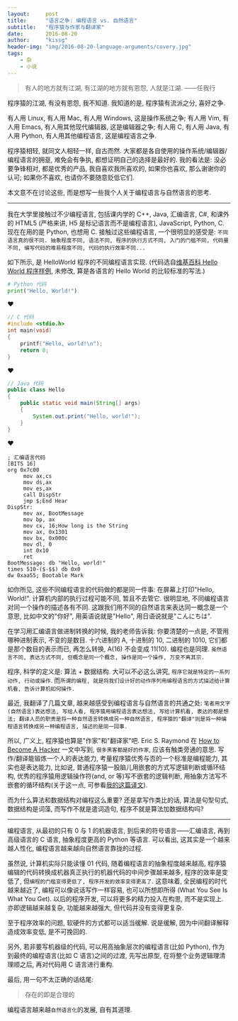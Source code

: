 ```yaml
---
layout:	    post
title:      "语言之争: 编程语言 vs. 自然语言"
subtitle:   "程序猿与作家与翻译家"
date:       2016-08-20
author:     "kissg"
header-img: "img/2016-08-20-language-arguments/covery.jpg"
tags:
    - 杂
    - 小说
---
```


> 有人的地方就有江湖, 有江湖的地方就有恩怨, 人就是江湖.    ——任我行

程序猿的江湖, 有没有恩怨, 我不知道. 我知道的是, 程序猿有流派之分, 喜好之争.

有人用 Linux, 有人用 Mac, 有人用 Windows, 这是操作系统之争; 有人用 Vim, 有人用 Emacs, 有人用其他现代编辑器, 这是编辑器之争; 有人用 C, 有人用 Java, 有人用 Python, 有人用其他编程语言, 这是编程语言之争.

程序猿相轻, 就同文人相轻一样, 自古而然. 大家都是各自使用的操作系统/编辑器/编程语言的拥趸, 难免会有争执, 都想证明自己的选择是最好的. 我的看法是: 没必要争锋相对, 都是优秀的产品, 我自喜欢我所喜欢的, 如果你也喜欢, 那么谢谢你的认可; 如果你不喜欢, 也请你不要随意贬低它们.

本文意不在讨论这些, 而是想写一些我个人关于编程语言与自然语言的思考.

---

我在大学里接触过不少编程语言, 包括课内学的 C++, Java, 汇编语言, C#, 和课外的 HTML5 (严格来讲, H5 是标记语言而不是编程语言), JavaScript, Python, C. 现在在用的是 Python, 也想用 C. 接触过这些编程语言, 一个很明显的感受是: `不同语言真的很不同. 抽象程度不同, 语法不同, 程序的执行方式不同, 入门的门槛不同, 代码量不同, 编写代码的难易程度不同, 代码的执行效率不同...`

如下所示, 是 HelloWorld 程序的不同编程语言实现. (代码选自[维基百科 Hello World 程序样例](https://zh.wikipedia.org/wiki/Hello_World%E7%A8%8B%E5%BA%8F%E6%A0%B7%E4%BE%8B), 未修改, 算是各语言的 Hello World 的比较标准的写法.)

```python
# Python 代码
print("Hello, World!")
```

♥

```c
// C 代码
#include <stdio.h>
int main(void)
{
    printf("Hello, world!\n");
    return 0;
}
```

♥

```java
// Java 代码
public class Hello
{
    public static void main(String[] args)
    {
        System.out.print("Hello, world!");
    }
}
```

♥

```
; 汇编语言代码
[BITS 16]
org 0x7c00
     mov ax,cs
     mov ds,ax
     mov es,ax
     call DispStr
     jmp $;End Hear
DispStr:
     mov ax, BootMessage
     mov bp, ax
     mov cx, 16;How long is the String
     mov ax, 0x1301
     mov bx, 0x000c
     mov dl, 0
     int 0x10
     ret
BootMessage: db "Hello, world!"
times 510-($-$$) db 0x0
dw 0xaa55; Bootable Mark
```

如你所见, 这些不同编程语言的代码做的都是同一件事: 在屏幕上打印"Hello, World!". 计算机内部的执行过程可能不同, 暂且不去管它. 很明显地, 不同编程语言对同一个操作的描述各有不同. 这跟我们用不同的自然语言来表达同一概念是一个意思, 比如中文的"你好", 用英语说就是"Hello", 用日语说就是"こんにちは".

在学习用汇编语言做进制转换的时候, 我的老师告诉我: 你要清楚的一点是, 不管用哪种进制表示, 不变的是数目. 十六进制的 A, 十进制的 10, 二进制的 1010, 它们都是那个数目的表示而已, 再怎么转换, A(16) 不会变成 11(10). 编程也是同理. `虽然语言不同, 表达方式不同, 但概念是同一个概念, 操作是同一个操作, 万变不离其宗.`

程序, 科学的定义是: 算法 + 数据结构. 大可以不必这么讲究, `程序它就是特定的一系列动作, 行动或操作`. 而`所谓的编程, 就是将我们设计好的动作序列用编程语言的方式描述给计算机看, 告诉计算机如何操作.`

最近, 我翻译了几篇文章, 越来越感受到编程语言与自然语言的共通之处: `笔者用文字(自然语言)表达想法, 写给人看, 程序猿用编程语言表达想法, 写给计算机看, 表达的都是想法; 翻译人员的职责是将一种自然语言转换成另一种自然语言, 程序猿的"翻译"则是将一种编程语言转换成另一种编程语言, 描述的是同一回事.`

所以, 广义上, 程序猿也算是"作家"和"翻译家"吧. Eric S. Raymond 在 [How to Become A Hacker](http://www.catb.org/esr/faqs/hacker-howto.html) 一文中写到, `很多黑客都是好的作家`, 应该有触类旁通的意思. 写作/翻译能锻炼一个人的表达能力, 考量程序猿优秀与否的一个标准是编程能力, 其实也是表达能力, 比如说, 普通程序猿一股脑儿用嵌套的方式写逻辑判断或循环结构, 优秀的程序猿用逻辑操作符(and, or 等)写不嵌套的逻辑判断, 用抽象方法写不嵌套的循环结构(关于这一点, 可参看[我的这篇译文](http://kissg.me/2016/08/13/breaking-out-of-two-loops/)).

而为什么算法和数据结构对编程这么重要? 还是拿写作类比的话, 算法是句型句式, 数据结构是词藻, 而写作不就是遣词造句, 程序不就是算法加数据结构吗?

---

编程语言, 从最初的只有 0 与 1 的机器语言, 到后来的符号语言——汇编语言, 再到高级语言的 C 语言, 抽象程度更高的 Python 等语言. 可以看出, 这其实是一个越来越人性化, 编程语言越来越向自然语言靠拢的过程.

虽然说, 计算机实际只能读懂 01 代码, 随着编程语言的抽象程度越来越高, 程序猿编辑的代码转换成机器真正执行的机器代码的中间步骤越来越多, 程序的效率是变低了, 但`编程的门槛变得更低了, 程序开发的效率变得更高了`. 这意味着, 全民编程的时代越来越近了, 编程可以像说话写作一样容易, 也可以所想即所得 (What You See Is What You Get). 以后的程序开发, 可以将更多的精力投入在构思, 而不是实现上. 亦即逻辑越来越复杂, 功能越来越强大, 但代码并没有变得更复杂.

至于程序效率的问题, 软硬件的方式都可以适当缓解. 说是缓解, 因为中间翻译解释造成效率变低, 是不可挽回的.

另外, 若非要写机器级的代码, 可以用高抽象层次的编程语言(比如 Python), 作为到最终的编程语言(比如 C 语言)之间的过渡, 先写出原型, 在将整个业务逻辑理清理顺之后, 再对代码用 C 语言进行重构.

最后, 用一句不太正确的话结尾:

> 存在的即是合理的

编程语言越来越`自然语言化`的发展, 自有其道理.
